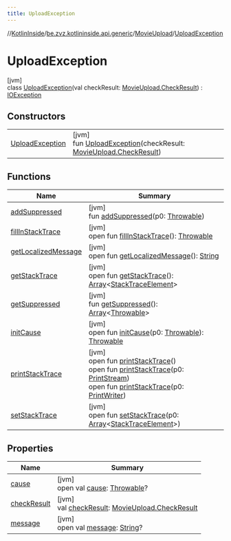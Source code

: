 ```yaml
---
title: UploadException
---
```

//[KotlinInside](../../../../index.html)/[be.zvz.kotlininside.api.generic](../../index.html)/[MovieUpload](../index.html)/[UploadException](index.html)



# UploadException



[jvm]\
class [UploadException](index.html)(val checkResult: [MovieUpload.CheckResult](../-check-result/index.html)) : [IOException](https://docs.oracle.com/javase/7/docs/api/java/io/IOException.html)



## Constructors


| | |
|---|---|
| [UploadException](-upload-exception.html) | [jvm]<br>fun [UploadException](-upload-exception.html)(checkResult: [MovieUpload.CheckResult](../-check-result/index.html)) |


## Functions


| Name | Summary |
|---|---|
| [addSuppressed](../../../be.zvz.kotlininside.exception/-insufficient-permission-exception/index.html#282858770%2FFunctions%2F863300109) | [jvm]<br>fun [addSuppressed](../../../be.zvz.kotlininside.exception/-insufficient-permission-exception/index.html#282858770%2FFunctions%2F863300109)(p0: [Throwable](https://kotlinlang.org/api/latest/jvm/stdlib/kotlin/-throwable/index.html)) |
| [fillInStackTrace](../../../be.zvz.kotlininside.exception/-insufficient-permission-exception/index.html#-1102069925%2FFunctions%2F863300109) | [jvm]<br>open fun [fillInStackTrace](../../../be.zvz.kotlininside.exception/-insufficient-permission-exception/index.html#-1102069925%2FFunctions%2F863300109)(): [Throwable](https://kotlinlang.org/api/latest/jvm/stdlib/kotlin/-throwable/index.html) |
| [getLocalizedMessage](../../../be.zvz.kotlininside.exception/-insufficient-permission-exception/index.html#1043865560%2FFunctions%2F863300109) | [jvm]<br>open fun [getLocalizedMessage](../../../be.zvz.kotlininside.exception/-insufficient-permission-exception/index.html#1043865560%2FFunctions%2F863300109)(): [String](https://kotlinlang.org/api/latest/jvm/stdlib/kotlin/-string/index.html) |
| [getStackTrace](../../../be.zvz.kotlininside.exception/-insufficient-permission-exception/index.html#2050903719%2FFunctions%2F863300109) | [jvm]<br>open fun [getStackTrace](../../../be.zvz.kotlininside.exception/-insufficient-permission-exception/index.html#2050903719%2FFunctions%2F863300109)(): [Array](https://kotlinlang.org/api/latest/jvm/stdlib/kotlin/-array/index.html)&lt;[StackTraceElement](https://docs.oracle.com/javase/7/docs/api/java/lang/StackTraceElement.html)&gt; |
| [getSuppressed](../../../be.zvz.kotlininside.exception/-insufficient-permission-exception/index.html#672492560%2FFunctions%2F863300109) | [jvm]<br>fun [getSuppressed](../../../be.zvz.kotlininside.exception/-insufficient-permission-exception/index.html#672492560%2FFunctions%2F863300109)(): [Array](https://kotlinlang.org/api/latest/jvm/stdlib/kotlin/-array/index.html)&lt;[Throwable](https://kotlinlang.org/api/latest/jvm/stdlib/kotlin/-throwable/index.html)&gt; |
| [initCause](../../../be.zvz.kotlininside.exception/-insufficient-permission-exception/index.html#-418225042%2FFunctions%2F863300109) | [jvm]<br>open fun [initCause](../../../be.zvz.kotlininside.exception/-insufficient-permission-exception/index.html#-418225042%2FFunctions%2F863300109)(p0: [Throwable](https://kotlinlang.org/api/latest/jvm/stdlib/kotlin/-throwable/index.html)): [Throwable](https://kotlinlang.org/api/latest/jvm/stdlib/kotlin/-throwable/index.html) |
| [printStackTrace](../../../be.zvz.kotlininside.exception/-insufficient-permission-exception/index.html#-1769529168%2FFunctions%2F863300109) | [jvm]<br>open fun [printStackTrace](../../../be.zvz.kotlininside.exception/-insufficient-permission-exception/index.html#-1769529168%2FFunctions%2F863300109)()<br>open fun [printStackTrace](../../../be.zvz.kotlininside.exception/-insufficient-permission-exception/index.html#1841853697%2FFunctions%2F863300109)(p0: [PrintStream](https://docs.oracle.com/javase/7/docs/api/java/io/PrintStream.html))<br>open fun [printStackTrace](../../../be.zvz.kotlininside.exception/-insufficient-permission-exception/index.html#1175535278%2FFunctions%2F863300109)(p0: [PrintWriter](https://docs.oracle.com/javase/7/docs/api/java/io/PrintWriter.html)) |
| [setStackTrace](../../../be.zvz.kotlininside.exception/-insufficient-permission-exception/index.html#2135801318%2FFunctions%2F863300109) | [jvm]<br>open fun [setStackTrace](../../../be.zvz.kotlininside.exception/-insufficient-permission-exception/index.html#2135801318%2FFunctions%2F863300109)(p0: [Array](https://kotlinlang.org/api/latest/jvm/stdlib/kotlin/-array/index.html)&lt;[StackTraceElement](https://docs.oracle.com/javase/7/docs/api/java/lang/StackTraceElement.html)&gt;) |


## Properties


| Name | Summary |
|---|---|
| [cause](../../../be.zvz.kotlininside.exception/-insufficient-permission-exception/index.html#-654012527%2FProperties%2F863300109) | [jvm]<br>open val [cause](../../../be.zvz.kotlininside.exception/-insufficient-permission-exception/index.html#-654012527%2FProperties%2F863300109): [Throwable](https://kotlinlang.org/api/latest/jvm/stdlib/kotlin/-throwable/index.html)? |
| [checkResult](check-result.html) | [jvm]<br>val [checkResult](check-result.html): [MovieUpload.CheckResult](../-check-result/index.html) |
| [message](../../../be.zvz.kotlininside.exception/-insufficient-permission-exception/index.html#1824300659%2FProperties%2F863300109) | [jvm]<br>open val [message](../../../be.zvz.kotlininside.exception/-insufficient-permission-exception/index.html#1824300659%2FProperties%2F863300109): [String](https://kotlinlang.org/api/latest/jvm/stdlib/kotlin/-string/index.html)? |

